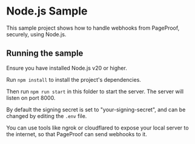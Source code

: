 # Node.js Sample

This sample project shows how to handle webhooks from PageProof, securely, using Node.js.

## Running the sample

Ensure you have installed Node.js v20 or higher.

Run `npm install` to install the project's dependencies.

Then run `npm run start` in this folder to start the server. The server will listen on port 8000.

By default the signing secret is set to "your-signing-secret", and can be changed by editing the `.env` file.

You can use tools like ngrok or cloudflared to expose your local server to the internet, so that PageProof can send webhooks to it.
